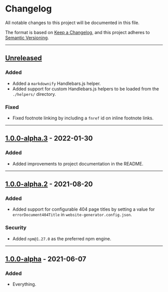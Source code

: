 # Changelog

All notable changes to this project will be documented in this file.

The format is based on [Keep a Changelog](https://keepachangelog.com/en/1.0.0/),
and this project adheres to [Semantic
Versioning](https://semver.org/spec/v2.0.0.html).

--------------------------------------------------------------------------------

## [Unreleased]

### Added

- Added a `markdownify` Handlebars.js helper.
- Added support for custom Handlebars.js helpers to be loaded from the
  `./helpers/` directory.

### Fixed

- Fixed footnote linking by including a `fnref` id on inline footnote links.

--------------------------------------------------------------------------------

## [1.0.0-alpha.3] - 2022-01-30

### Added

- Added improvements to project documentation in the README.

--------------------------------------------------------------------------------

## [1.0.0-alpha.2] - 2021-08-20

### Added

- Added support for configurable 404 page titles by setting a value for
  `errorDocument404Title` in `website-generator.config.json`.

### Security

- Added `npm@1.27.0` as the preferred npm engine.

--------------------------------------------------------------------------------

## [1.0.0-alpha] - 2021-06-07

### Added

- Everything.

[Unreleased]: https://github.com/dfranklinau/website-generator/compare/v1.0.0-alpha.3...HEAD
[1.0.0-alpha.3]: https://github.com/dfranklinau/website-generator/compare/v1.0.0-alpha.2...v1.0.0-alpha.3
[1.0.0-alpha.2]: https://github.com/dfranklinau/website-generator/compare/v1.0.0-alpha...v1.0.0-alpha.2
[1.0.0-alpha]: https://github.com/dfranklinau/website-generator/releases/tag/v1.0.0-alpha
